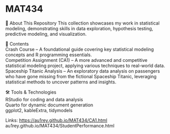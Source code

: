 # MAT434

🚀 About This Repository
This collection showcases my work in statistical modeling, demonstrating skills in data exploration, hypothesis testing, predictive modeling, and visualization.  

📂 Contents  
Crash Course – A foundational guide covering key statistical modeling concepts and R programming essentials.  
Competition Assignment (CA1) – A more advanced and competitive statistical modeling project, applying various techniques to real-world data.  
Spaceship Titanic Analysis – An exploratory data analysis on passengers who have gone missing from the fictional Spaceship Titanic, leveraging statistical methods to uncover patterns and insights.  
  
🛠 Tools & Technologies  
RStudio for coding and data analysis  
Quarto for dynamic document generation  
ggplot2, kableExtra, tidymodels  

Links:
https://au1rey.github.io/MAT434/CA1.html
au1rey.github.io/MAT434/StudentPerformance.html
